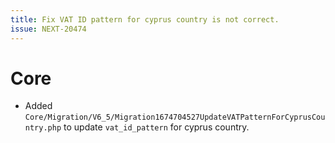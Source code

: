 ```yaml
---
title: Fix VAT ID pattern for cyprus country is not correct.
issue: NEXT-20474
---
```

# Core
* Added `Core/Migration/V6_5/Migration1674704527UpdateVATPatternForCyprusCountry.php` to update `vat_id_pattern` for cyprus country.
